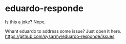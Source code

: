 # eduardo-responde
Is this a joke? Nope.

Whant eduardo to address some issue? Just open it here. https://github.com/sysarmy/eduardo-responde/issues
